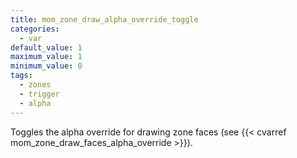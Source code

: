 ```yaml
---
title: mom_zone_draw_alpha_override_toggle
categories:
  - var
default_value: 1
maximum_value: 1
minimum_value: 0
tags:
  - zones
  - trigger
  - alpha
---
```


Toggles the alpha override for drawing zone faces (see {{< cvarref mom_zone_draw_faces_alpha_override >}}).

